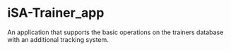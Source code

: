 # iSA-Trainer_app
An application that supports the basic operations on the trainers database with an additional tracking system.
